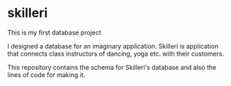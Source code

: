 # skilleri
This is my first database project

I designed a database for an imaginary application.
Skilleri is application that connects class instructors of dancing, yoga etc. with their customers.

This repository contains the schema for Skilleri's database and also the lines of code for making it.
